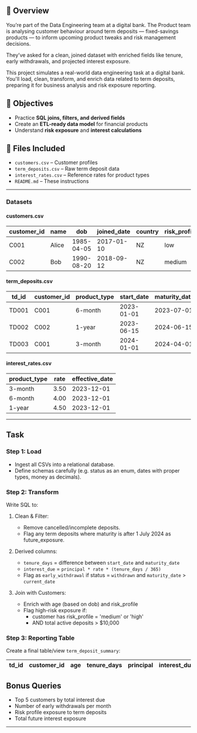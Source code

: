## 📘 Overview

You’re part of the Data Engineering team at a digital bank. The Product team is analysing customer behaviour around term deposits — fixed-savings products — to inform upcoming product tweaks and risk management decisions.

They’ve asked for a clean, joined dataset with enriched fields like tenure, early withdrawals, and projected interest exposure.

This project simulates a real-world data engineering task at a digital bank. You'll load, clean, transform, and enrich data related to term deposits, preparing it for business analysis and risk exposure reporting.

## 🎯 Objectives

- Practice **SQL joins, filters, and derived fields**
- Create an **ETL-ready data model** for financial products
- Understand **risk exposure** and **interest calculations**

## 📁 Files Included

- `customers.csv` – Customer profiles
- `term_deposits.csv` – Raw term deposit data
- `interest_rates.csv` – Reference rates for product types
- `README.md` – These instructions

--- 

### Datasets

#### customers.csv

| customer_id | name  | dob        | joined_date | country | risk_profile |
| ------------ | ----- | ---------- | ------------ | ------- | ------------- |
| C001         | Alice | 1985-04-05 | 2017-01-10   | NZ      | low           |
| C002         | Bob   | 1990-08-20 | 2018-09-12   | NZ      | medium        |

#### term_deposits.csv

| td\_id | customer\_id | product\_type | start\_date | maturity\_date | principal | rate | status    |
| ------ | ------------ | ------------- | ----------- | -------------- | --------- | ---- | --------- |
| TD001  | C001         | 6-month       | 2023-01-01  | 2023-07-01     | 10000     | 4.00 | matured   |
| TD002  | C002         | 1-year        | 2023-06-15  | 2024-06-15     | 5000      | 4.50 | active    |
| TD003  | C001         | 3-month       | 2024-01-01  | 2024-04-01     | 8000      | 3.50 | withdrawn |

#### interest_rates.csv

| product\_type | rate | effective\_date |
| ------------- | ---- | --------------- |
| 3-month       | 3.50 | 2023-12-01      |
| 6-month       | 4.00 | 2023-12-01      |
| 1-year        | 4.50 | 2023-12-01      |

---

## Task 

### Step 1: Load

- Ingest all CSVs into a relational database.
- Define schemas carefully (e.g. status as an enum, dates with proper types, money as decimals).

### Step 2: Transform

Write SQL to:

1. Clean & Filter:
    - Remove cancelled/incomplete deposits.
    - Flag any term deposits where maturity is after 1 July 2024 as future_exposure.

2. Derived columns:
    - `tenure_days` = difference between `start_date` and `maturity_date`
    - `interest_due` = `principal * rate * (tenure_days / 365)`
    - Flag as `early_withdrawal` if status = `withdrawn` and `maturity_date` > `current_date`

3. Join with Customers:
    - Enrich with age (based on dob) and risk_profile
    - Flag high-risk exposure if:
        - customer has risk_profile = 'medium' or 'high'
        - AND total active deposits > $10,000

### Step 3: Reporting Table

Create a final table/view `term_deposit_summary`:

| td_id | customer_id | age | tenure_days | principal | interest_due | early_withdrawal | future_exposure | risk_profile |
| ------ | ------------ | --- | ------------ | --------- | ------------- | ----------------- | ---------------- | ------------- |


## Bonus Queries

- Top 5 customers by total interest due
- Number of early withdrawals per month
- Risk profile exposure to term deposits
- Total future interest exposure

---